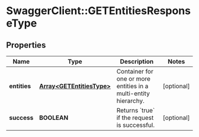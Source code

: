 # SwaggerClient::GETEntitiesResponseType

## Properties
Name | Type | Description | Notes
------------ | ------------- | ------------- | -------------
**entities** | [**Array&lt;GETEntitiesType&gt;**](GETEntitiesType.md) | Container for one or more entities in a multi-entity hierarchy. | [optional] 
**success** | **BOOLEAN** | Returns &#x60;true&#x60; if the request is successful. | [optional] 


